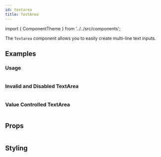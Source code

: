 ```yaml
---
id: textarea
title: TextArea
---
```


import { ComponentTheme } from '../../src/components';

The `Textarea` component allows you to easily create multi-line text inputs.

## Examples

### Usage

```ComponentSnackPlayer path=primitives,TextArea,basic.tsx

```

### Invalid and Disabled TextArea

```ComponentSnackPlayer path=primitives,TextArea,invalid.tsx

```

### Value Controlled TextArea

```ComponentSnackPlayer path=primitives,TextArea,value.tsx

```

## Props

```ComponentPropTable path=primitives,TextArea,index.tsx

```

## Styling

<ComponentTheme name="textArea" />
